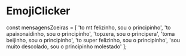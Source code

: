 # EmojiClicker

const mensagensZoeiras = [
    'to mt felizinho, sou o principinho',
    'to apaixonaidinho, sou o principinho',
    'topzera, sou o principera',
    'toma beijinho, sou o principinho',
    'to super felizinho, sou o principinho',
    'sou muito descolado, sou o principinho molestado'
];